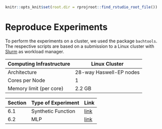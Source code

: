 
``` r
knitr::opts_knit$set(root.dir = rprojroot::find_rstudio_root_file())
```

# Reproduce Experiments

To perform the experiments on a cluster, we used the package
`bachtools`. The respective scripts are based on a submission to a Linux
cluster with [Slurm](https://slurm.schedmd.com/documentation.html) as
workload manager.

| Computing Infrastructure | Linux Cluster           |
| ------------------------ | ----------------------- |
| Architecture             | 28-way Haswell-EP nodes |
| Cores per Node           | 1                       |
| Memory limit (per core)  | 2.2 GB                  |

| Section | Type of Experiment | Link                                    |
| ------- | ------------------ | --------------------------------------- |
| 6.1     | Synthetic Function | [link](benchmarks/synthetic/README.Rmd) |
| 6.2     | MLP                | [link](benchmarks/mlp/README.Rmd)       |

